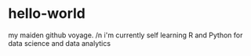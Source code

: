 # hello-world
my maiden github voyage. /n
i'm currently self learning R and Python for data science and data analytics
